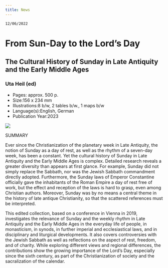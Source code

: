 ```yaml
---
title: News
---
```

`12/06/2022`

# From Sun-Day to the Lord’s Day

## The Cultural History of Sunday in Late Antiquity and the Early Middle Ages

### Uta Heil (ed)

* Pages: approx. 500 p.
* Size:156 x 234 mm
* Illustrations:8 b/w, 2 tables b/w., 1 maps b/w
* Language(s):English, German
* Publication Year:2023

![](https://www.brepols.net/files/product/IS-9782503598260-1/cover_1_m.jpg?637780429213423229?1)

SUMMARY

Ever since the Christianization of the planetary week in Late Antiquity, the notion of Sunday as a day of rest, as well as the rhythm of a seven-day week, has been a constant. Yet the cultural history of Sunday in Late Antiquity and the Early Middle Ages is complex. Detailed research reveals a greater diversity than appears at first glance. For example, Sunday did not simply replace the Sabbath, nor was the Jewish Sabbath commandment directly adopted. Furthermore, the Sunday laws of Emperor Constantine officially gave the inhabitants of the Roman Empire a day of rest free of work, but the effect and reception of the laws is hard to grasp, even among Christian authors. Moreover, Sunday was by no means a central theme in the history of late antique Christianity, so that the scattered references must be interpreted.

This edited collection, based on a conference in Vienna in 2019, investigates the relevance of Sunday and the weekly rhythm in Late Antiquity and the Early Middle Ages in the everyday life of people, in monasticism, in synods, in further imperial and ecclesiastical laws, and in disciplinary and liturgical developments. It also covers controversies with the Jewish Sabbath as well as reflections on the aspect of rest, freedom, and of charity. While exploring different views and regional differences, the contributions show the growing importance of the Lord’s Day, especially since the sixth century, as part of the Christianization of society and the sacralization of the calendar.